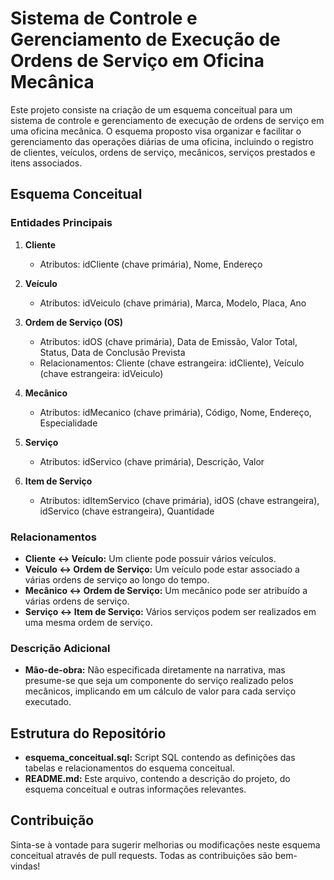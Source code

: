 # Sistema de Controle e Gerenciamento de Execução de Ordens de Serviço em Oficina Mecânica

Este projeto consiste na criação de um esquema conceitual para um sistema de controle e gerenciamento de execução de ordens de serviço em uma oficina mecânica. O esquema proposto visa organizar e facilitar o gerenciamento das operações diárias de uma oficina, incluindo o registro de clientes, veículos, ordens de serviço, mecânicos, serviços prestados e itens associados.

## Esquema Conceitual

### Entidades Principais

1. **Cliente**
   - Atributos: idCliente (chave primária), Nome, Endereço

2. **Veículo**
   - Atributos: idVeiculo (chave primária), Marca, Modelo, Placa, Ano

3. **Ordem de Serviço (OS)**
   - Atributos: idOS (chave primária), Data de Emissão, Valor Total, Status, Data de Conclusão Prevista
   - Relacionamentos: Cliente (chave estrangeira: idCliente), Veículo (chave estrangeira: idVeiculo)

4. **Mecânico**
   - Atributos: idMecanico (chave primária), Código, Nome, Endereço, Especialidade

5. **Serviço**
   - Atributos: idServico (chave primária), Descrição, Valor

6. **Item de Serviço**
   - Atributos: idItemServico (chave primária), idOS (chave estrangeira), idServico (chave estrangeira), Quantidade

### Relacionamentos

- **Cliente <-> Veículo:** Um cliente pode possuir vários veículos.
- **Veículo <-> Ordem de Serviço:** Um veículo pode estar associado a várias ordens de serviço ao longo do tempo.
- **Mecânico <-> Ordem de Serviço:** Um mecânico pode ser atribuído a várias ordens de serviço.
- **Serviço <-> Item de Serviço:** Vários serviços podem ser realizados em uma mesma ordem de serviço.

### Descrição Adicional

- **Mão-de-obra:** Não especificada diretamente na narrativa, mas presume-se que seja um componente do serviço realizado pelos mecânicos, implicando em um cálculo de valor para cada serviço executado.

## Estrutura do Repositório

- **esquema_conceitual.sql:** Script SQL contendo as definições das tabelas e relacionamentos do esquema conceitual.
- **README.md:** Este arquivo, contendo a descrição do projeto, do esquema conceitual e outras informações relevantes.

## Contribuição

Sinta-se à vontade para sugerir melhorias ou modificações neste esquema conceitual através de pull requests. Todas as contribuições são bem-vindas!
